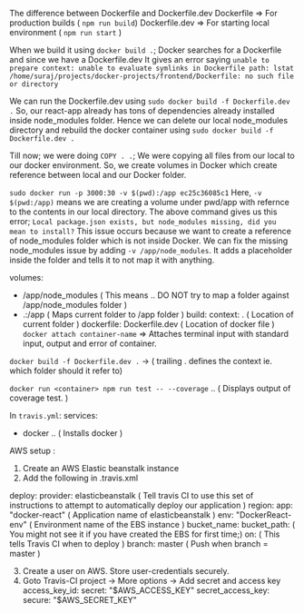 The difference between Dockerfile and Dockerfile.dev
Dockerfile => For production builds ( `npm run build`)
Dockerfile.dev => For starting local environment ( `npm run start` )

When we build it using `docker build .`; Docker searches for a Dockerfile and since we have a Dockerfile.dev
It gives an error saying `unable to prepare context: unable to evaluate symlinks in Dockerfile path: lstat /home/suraj/projects/docker-projects/frontend/Dockerfile: no such file or directory`

We can run the Dockerfile.dev using `sudo docker build -f Dockerfile.dev .`
So, our react-app already has tons of dependencies already installed inside node_modules folder.
Hence we can delete our local node_modules directory and rebuild the docker container using `sudo docker build -f Dockerfile.dev .`

Till now; we were doing `COPY . .`; We were copying all files from our local to our docker environment.
So, we create volumes in Docker which create reference between local and our Docker folder.

`sudo docker run -p 3000:30 -v $(pwd):/app ec25c36085c1`
Here, `-v $(pwd:/app)` means we are creating a volume under pwd/app with refernce to the contents in our local directory.
The above command gives us this error; `Local package.json exists, but node_modules missing, did you mean to install?`
This issue occurs because we want to create a reference of node_modules folder which is not inside Docker.
We can fix the missing node_modules issue by adding `-v /app/node_modules`. It adds a placeholder inside the folder and tells it to not map it with anything.

volumes:
  - /app/node_modules ( This means .. DO NOT try to map a folder against /app/node_modules folder )
  - .:/app ( Maps current folder to /app folder )
  build:
    context: . ( Location of current folder )
    dockerfile: Dockerfile.dev ( Location of docker file )  
`docker attach container-name` => Attaches terminal input with standard input, output and error of container.

`docker build -f Dockerfile.dev .` -> ( trailing . defines the context ie. which folder should it refer to)

`docker run <container> npm run test -- --coverage` .. ( Displays output of coverage test. )

In `travis.yml`:
services:
  - docker   .. ( Installs docker )


AWS setup :
1. Create an AWS Elastic beanstalk instance
2. Add the following in .travis.xml

deploy:
  provider: elasticbeanstalk ( Tell travis CI to use this set of instructions to attempt to automatically deploy our application )
  region: <your-ebs-instance-region>
  app: "docker-react" ( Application name of elasticbeanstalk )
  env: "DockerReact-env" ( Environment name of the EBS instance )
  bucket_name: <name of created S3 bucket >
  bucket_path: <ebs application-name> ( You might not see it if you have created the EBS for first time;)
  on:          ( This tells Travis CI when to deploy )
    branch: master ( Push when branch = master )

3. Create a user on AWS. Store user-credentials securely.
4. Goto Travis-CI project -> More options -> Add secret and access key
  access_key_id:
    secret: "$AWS_ACCESS_KEY"
  secret_access_key:
    secure: "$AWS_SECRET_KEY"
